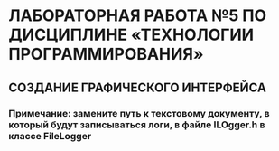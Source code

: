 # ЛАБОРАТОРНАЯ РАБОТА №5 ПО ДИСЦИПЛИНЕ «ТЕХНОЛОГИИ ПРОГРАММИРОВАНИЯ»
## СОЗДАНИЕ ГРАФИЧЕСКОГО ИНТЕРФЕЙСА
### Примечание: замените путь к текстовому документу, в который будут записываться логи, в файле ILOgger.h в классе FileLogger
